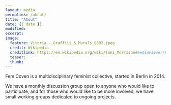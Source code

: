 ```yaml
---
layout: media
permalink: /about/
title: "About"
date: {{ date }}
modified:
excerpt:
image:
  feature: Vitoria_-_Graffiti_&_Murals_0392.jpeg
  credit: Wikipedia
  creditlink: https://en.wikipedia.org/wiki/Toni_Morrison#mediaviewer/File:Vitoria_-_Graffiti_%26_Murals_0392.JPG
  teaser: 
  thumb: 
---
```


Fem Coven is a multidisciplinary feminist collective, started in Berlin in 2014.

We have a monthly discussion group open to anyone who would like to participate, and for those who would like to be more involved, we have small working groups dedicated to ongoing projects.